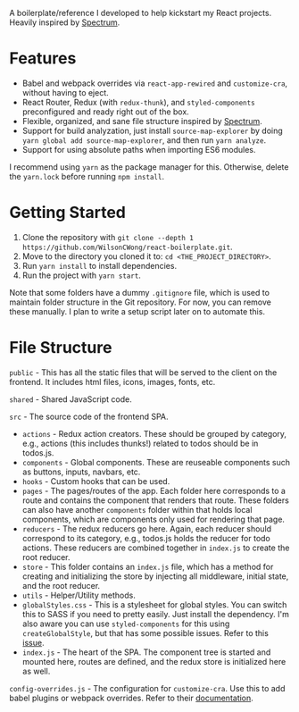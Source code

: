 A boilerplate/reference I developed to help kickstart my React projects. Heavily inspired by [Spectrum](https://github.com/withspectrum/spectrum/).

# Features
- Babel and webpack overrides via ```react-app-rewired``` and ```customize-cra```, without having to eject.
- React Router, Redux (with ```redux-thunk```), and ```styled-components``` preconfigured and ready right out of the box.
- Flexible, organized, and sane file structure inspired by [Spectrum](https://github.com/withspectrum/spectrum/).
- Support for build analyzation, just install ```source-map-explorer``` by doing ```yarn global add source-map-explorer```, and then run ```yarn analyze```.
- Support for using absolute paths when importing ES6 modules.

I recommend using ```yarn``` as the package manager for this. Otherwise, delete the ```yarn.lock``` before running ```npm install```.

# Getting Started
1. Clone the repository with ```git clone --depth 1 https://github.com/WilsonCWong/react-boilerplate.git```.
2. Move to the directory you cloned it to: ```cd <THE_PROJECT_DIRECTORY>```.
3. Run ```yarn install``` to install dependencies.
4. Run the project with ```yarn start```.

Note that some folders have a dummy ```.gitignore``` file, which is used to maintain folder structure in the Git repository. For now, you can remove these manually. I plan to write a setup script later on to automate this.

# File Structure
```public``` - This has all the static files that will be served to the client on the frontend. It includes html files, icons, images, fonts, etc.

```shared``` - Shared JavaScript code.

```src``` - The source code of the frontend SPA.
- ```actions``` - Redux action creators. These should be grouped by category, e.g., actions (this includes thunks!) related to todos should be in todos.js.
- ```components``` - Global components. These are reuseable components such as buttons, inputs, navbars, etc.
- ```hooks``` - Custom hooks that can be used.
- ```pages``` - The pages/routes of the app. Each folder here corresponds to a route and contains the component that renders that route. These folders can also have another ```components``` folder within that holds local components, which are components only used for rendering that page.
- ```reducers``` - The redux reducers go here. Again, each reducer should correspond to its category, e.g., todos.js holds the reducer for todo actions. These reducers are combined together in ```index.js``` to create the root reducer.
- ```store``` - This folder contains an ```index.js``` file, which has a method for creating and initializing the store by injecting all middleware, initial state, and the root reducer.
- ```utils``` - Helper/Utility methods.
- ```globalStyles.css``` - This is a stylesheet for global styles. You can switch this to SASS if you need to pretty easily. Just install the dependency. I'm also aware you can use ```styled-components``` for this using ```createGlobalStyle```, but that has some possible issues. Refer to this [issue](https://github.com/styled-components/styled-components/issues/1593).
- ```index.js``` - The heart of the SPA. The component tree is started and mounted here, routes are defined, and the redux store is initialized here as well.

```config-overrides.js``` - The configuration for ```customize-cra```. Use this to add babel plugins or webpack overrides. Refer to their [documentation](https://github.com/arackaf/customize-cra).